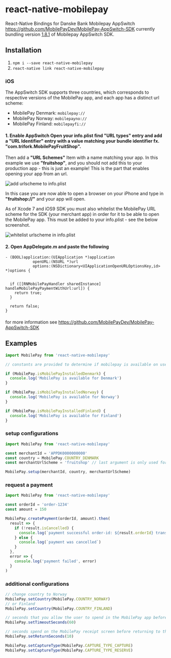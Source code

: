 # react-native-mobilepay

React-Native Bindings for Danske Bank Mobilepay AppSwitch https://github.com/MobilePayDev/MobilePay-AppSwitch-SDK
currently bundling version [1.8.1](https://github.com/MobilePayDev/MobilePay-AppSwitch-SDK/tree/1.8.1) of Mobilepay AppSwitch SDK.

## Installation

1. `npm i --save react-native-mobilepay`
2. `react-native link react-native-mobilepay`

### iOS

The AppSwitch SDK supports three countries, which corresponds to respective versions of the MobilePay app, and each app has a distinct url scheme:

- MobilePay Denmark: `mobilepay://`
- MobilePay Norway: `mobilepayno://`
- MobilePay Finland: `mobilepayfi://`

#### 1. Enable AppSwitch Open your info.plist find "URL types" entry and add a "URL Identifier" entry with a value matching your bundle identifier fx. "com.trifork.MobilePayFruitShop".

Then add a **"URL Schemes"** Item with a name matching your app. In this example we use **"fruitshop"**, and you should not add this to your production app - this is just an example! This is the part that enables opening your app from an url.

![add urlscheme to info.plist](https://github.com/MobilePayDev/MobilePay-AppSwitch-SDK/raw/master/doc/wiki/images/ios/xcode_add_url_scheme_to_info_plist.png)

In this case you are now able to open a browser on your iPhone and type in **"fruitshop://"** and your app will open.

As of Xcode 7 and iOS9 SDK you must also whitelist the MobilePay URL scheme for the SDK (your merchant app) in order for it to be able to open the MobilePay app. This must be added to your info.plist - see the below screenshot.

![whitelist urlscheme in info.plist](https://github.com/MobilePayDev/MobilePay-AppSwitch-SDK/raw/master/doc/wiki/images/ios/xcode_whitelist_urlschemes.png)

#### 2. Open AppDelegate.m and paste the following
```objc
- (BOOL)application:(UIApplication *)application
            openURL:(NSURL *)url
            options:(NSDictionary<UIApplicationOpenURLOptionsKey,id> *)options {


  if ([[RNMobilePayHandler sharedInstance] handleMobilePayPaymentWithUrl:url]) {
    return true;
  }

  return false;
}
```

####
for more information see https://github.com/MobilePayDev/MobilePay-AppSwitch-SDK


## Examples

```javascript
import MobilePay from 'react-native-mobilepay'

// constants are provided to determine if mobilepay is available on user's phone.

if (MobilePay.isMobilePayInstalledDenmark) {
  console.log('MobilePay is available for Denmark')
}

if (MobilePay.isMobilePayInstalledNorway) {
  console.log('MobilePay is available for Norway')
}

if (MobilePay.isMobilePayInstalledFinland) {
  console.log('MobilePay is available for Finland')
}
```
### setup configurations
```javascript
import MobilePay from 'react-native-mobilepay'

const merchantId = 'APPDK0000000000'
const country = MobilePay.COUNTRY_DENMARK
const merchantUrlScheme = 'fruitshop' // last argument is only used for iOS. (send empty string if only building for android)

MobilePay.setup(merchantId, country, merchantUrlScheme)
```

### request a payment
```javascript
import MobilePay from 'react-native-mobilepay'

const orderId = 'order-1234'
const amount = 150

MobilePay.createPayment(orderId, amount).then(
  result => {
    if (!result.isCancelled) {
      console.log(`payment successful order-id: ${result.orderId} transaction-id: ${result.transactionId}`)
    } else {
      console.log(`payment was cancelled`)
    }
  },
  error => {
    console.log('payment failed', error)
  }
)
```

### additional configurations
```javascript
// change country to Norway
MobilePay.setCountry(MobilePay.COUNTRY_NORWAY)
// or Finland
MobilePay.setCountry(MobilePay.COUNTRY_FINLAND)

// seconds that you allow the user to spend in the MobilePay app before returning to the merchant app, if exceeded when you try to swipe in Mobile Pay errorcode 8 is returned. Default is 0 = never timeout
MobilePay.setTimeoutSeconds(60)

// seconds spend on the MobilePay receipt screen before returning to the merchant app.
MobilePay.setReturnSeconds(10)

MobilePay.setCaptureType(MobilePay.CAPTURE_TYPE_CAPTURE)
MobilePay.setCaptureType(MobilePay.CAPTURE_TYPE_RESERVE)
```
